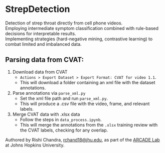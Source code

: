# StrepDetection

Detection of strep throat directly from cell phone videos.  
Employing intermediate symptom classification combined with rule-based decisions for interpretable results.  
Implementing strategies (hard-negative mining, contrastive learning) to combat limited and imbalanced data.  

## Parsing data from CVAT:  

1. Download data from CVAT
   * `Actions > Export Dataset > Export Format: CVAT for video 1.1`.
   * This will download a folder containing an xml file with the dataset annotations.
3. Parse annotations via `parse_xml.py`  
   * Set the xml file path and run `parse_xml.py`.
   * This will produce a .csv file with the video, frame, and relevant labels.
4. Merge CVAT data with .xlsx data
   * Follow the steps in `data_process.ipynb`.
   * This will merge the annotations from the `.xlsx` training review with the CVAT labels, checking for any overlap.

Authored by Rishi Chandra, rchand18@jhu.edu, as part of the [ARCADE Lab](https://arcade.cs.jhu.edu/) at Johns Hopkins University. 
